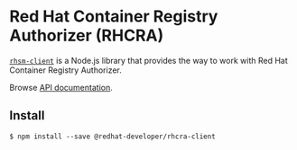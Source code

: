 # Red Hat Container Registry Authorizer (RHCRA)

[`rhsm-client`](https://github.com/redhat-developer/redhat-javascript-api-rest-api-clients/packages/rhcra#readme) is a Node.js
library that provides the way to work with Red Hat Container Registry Authorizer.

Browse [API documentation](https://editor.swagger.io/?url=https://raw.githubusercontent.com/redhat-developer/redhat-javascript-rest-api-clients/main/packages/rhcra/swagger/container-registry-authorizer-1.3.0-swagger-spec.json).

## Install

`$ npm install --save @redhat-developer/rhcra-client`
